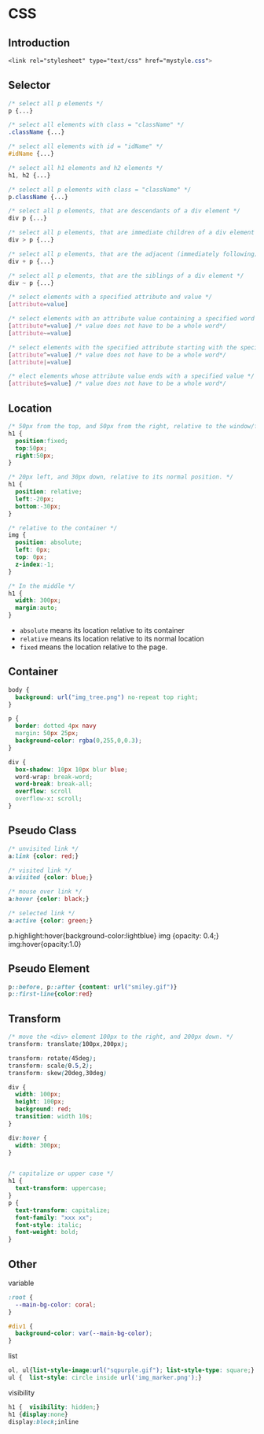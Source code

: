 # CSS

## Introduction

```css
<link rel="stylesheet" type="text/css" href="mystyle.css">
```


## Selector

```css
/* select all p elements */
p {...}

/* select all elements with class = "className" */
.className {...}

/* select all elements with id = "idName" */
#idName {...}

/* select all h1 elements and h2 elements */
h1, h2 {...}

/* select all p elements with class = "className" */
p.className {...}

/* select all p elements, that are descendants of a div element */
div p {...}

/* select all p elements, that are immediate children of a div element */
div > p {...}

/* select all p elements, that are the adjacent (immediately following) sibling of a div element */
div + p {...}

/* select all p elements, that are the siblings of a div element */
div ~ p {...}

/* select elements with a specified attribute and value */
[attribute=value]

/* select elements with an attribute value containing a specified word */
[attribute*=value] /* value does not have to be a whole word*/
[attribute~=value]

/* select elements with the specified attribute starting with the specified value */
[attribute^=value] /* value does not have to be a whole word*/
[attribute|=value]

/* elect elements whose attribute value ends with a specified value */
[attribute$=value] /* value does not have to be a whole word*/
```




## Location

```css
/* 50px from the top, and 50px from the right, relative to the window/frame edges. */
h1 {
  position:fixed;
  top:50px;
  right:50px;
}

/* 20px left, and 30px down, relative to its normal position. */
h1 {
  position: relative;
  left:-20px;
  bottom:-30px;
}

/* relative to the container */
img {
  position: absolute;
  left: 0px;
  top: 0px;
  z-index:-1;
}

/* In the middle */
h1 {
  width: 300px;
  margin:auto;
}
```

* `absolute` means its location relative to its container
* `relative` means its location relative to its normal location
* `fixed` means the location relative to the page. 


## Container

```css
body {
  background: url("img_tree.png") no-repeat top right;
}

p {
  border: dotted 4px navy
  margin: 50px 25px;
  background-color: rgba(0,255,0,0.3);
}

div {
  box-shadow: 10px 10px blur blue;
  word-wrap: break-word;
  word-break: break-all;
  overflow: scroll
  overflow-x: scroll;
}
```


## Pseudo Class

```css
/* unvisited link */
a:link {color: red;}

/* visited link */
a:visited {color: blue;}

/* mouse over link */
a:hover {color: black;}

/* selected link */
a:active {color: green;}
```

p.highlight:hover{background-color:lightblue}
img {opacity: 0.4;}
img:hover{opacity:1.0}

## Pseudo Element

```css
p::before, p::after {content: url("smiley.gif")}
p::first-line{color:red}
```

## Transform

```css
/* move the <div> element 100px to the right, and 200px down. */
transform: translate(100px,200px);

transform: rotate(45deg);
transform: scale(0.5,2);
transform: skew(20deg,30deg)

div {
  width: 100px;
  height: 100px;
  background: red;
  transition: width 10s;
}

div:hover {
  width: 300px;
}


/* capitalize or upper case */
h1 {
  text-transform: uppercase;
}
p {
  text-transform: capitalize;
  font-family: "xxx xx";
  font-style: italic;
  font-weight: bold;
}
```

## Other

variable
```css
:root {
  --main-bg-color: coral;
}

#div1 {
  background-color: var(--main-bg-color);
}
```

list
```css
ol, ul{list-style-image:url("sqpurple.gif"); list-style-type: square;}
ul {  list-style: circle inside url('img_marker.png');}
```

visibility 
```css
h1 {  visibility: hidden;}
h1 {display:none}
display:block;inline
```